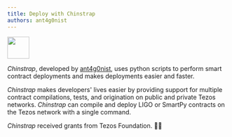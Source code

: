 ```yaml
---
title: Deploy with Chinstrap
authors: ant4g0nist
---
```


<a href="https://chinstrap.io" target="_blank"><img src="https://chinstrap-io.vercel.app/img/chinstrap.png" height="50"></img>
</a>


*Chinstrap*, developed by [ant4g0nist](https://twitter.com/ant4g0nist), uses python scripts to perform smart contract deployments and makes deployments easier and faster.


*Chinstrap* makes developers' lives easier by providing support for multiple contract compilations, tests, and origination on public and private Tezos networks. *Chinstrap* can compile and deploy LIGO or SmartPy contracts on the Tezos network with a single command.

*Chinstrap* received grants from Tezos Foundation. :confetti_ball::confetti_ball:
